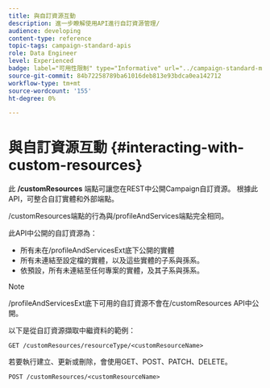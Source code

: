 ```yaml
---
title: 與自訂資源互動
description: 進一步瞭解使用API進行自訂資源管理/
audience: developing
content-type: reference
topic-tags: campaign-standard-apis
role: Data Engineer
level: Experienced
badge: label="可用性限制" type="Informative" url="../campaign-standard-migration-home.md" tooltip="僅限Campaign Standard已移轉的使用者"
source-git-commit: 84b72258789ba61016deb813e93bdca0ea142712
workflow-type: tm+mt
source-wordcount: '155'
ht-degree: 0%

---
```


# 與自訂資源互動 {#interacting-with-custom-resources}

此 **/customResources** 端點可讓您在REST中公開Campaign自訂資源。 根據此API，可整合自訂實體和外部端點。

/customResources端點的行為與/profileAndServices端點完全相同。

此API中公開的自訂資源為：

* 所有未在/profileAndServicesExt底下公開的實體
* 所有未連結至設定檔的實體，以及這些實體的子系與孫系。
* 依預設，所有未連結至任何專案的實體，及其子系與孫系。

>[!NOTE]
>/profileAndServicesExt底下可用的自訂資源不會在/customResources API中公開。


以下是從自訂資源擷取中繼資料的範例：

```
GET /customResources/resourceType/<customResourceName>
```

若要執行建立、更新或刪除，會使用GET、POST、PATCH、DELETE。

```
POST /customResources/<customResourceName>
```
